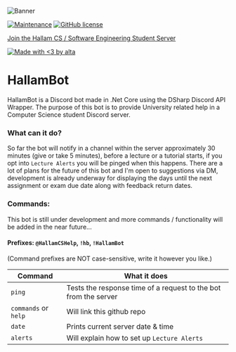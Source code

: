 ![Banner](https://i.imgur.com/3FhRK9t.jpg)

[![Maintenance](https://img.shields.io/badge/Maintained%3F-yes-green.svg)](https://github.com/alta-sh/HallamBot)
[![GitHub license](https://img.shields.io/github/license/Naereen/StrapDown.js.svg)](https://github.com/alta-sh/HallamBot/blob/main/LICENSE)

[Join the Hallam CS / Software Engineering Student Server](https://discord.com/invite/r4KsVBjp9W)

[![Made with <3 by alta](http://ForTheBadge.com/images/badges/built-with-love.svg)](https://github.com/alta-sh)


# HallamBot

HallamBot is a Discord bot made in .Net Core using the DSharp Discord API Wrapper. 
The purpose of this bot is to provide University related help in a Computer Science student Discord server.

### What can it do?
So far the bot will notify in a channel within the server approximately 30 minutes (give or take 5 minutes), before a lecture or a tutorial starts, if you opt into `Lecture Alerts` you will be pinged when this happens. There are a lot of plans for the future of this bot and I'm open to suggestions via DM, development is already underway for displaying the days until the next assignment or exam due date along with feedback return dates.

### Commands:

This bot is still under development and more commands / functionality will be added in the near future...

#### Prefixes: `@HallamCSHelp`, `!hb`, `!HallamBot`

(Command prefixes are NOT case-sensitive, write it however you like.)

| Command | What it does |
| ------ | ------ |
| `ping` | Tests the response time of a request to the bot from the server  |
| `commands` or `help` | Will link this github repo |
| `date` | Prints current server date & time |
| `alerts` | Will explain how to set up `Lecture Alerts` |
